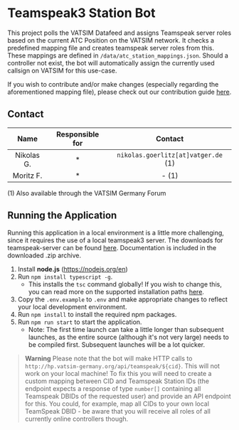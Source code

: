 # Teamspeak3 Station Bot
This project polls the VATSIM Datafeed and assigns Teamspeak server roles based on the current ATC Position on the VATSIM network. 
It checks a predefined mapping file and creates teamspeak server roles from this. These mappings are defined in `/data/atc_station_mappings.json`. 
Should a controller not exist, the bot will automatically assign the currently used callsign on VATSIM for this use-case. 

If you wish to contribute and/or make changes (especially regarding the aforementioned mapping file), please check out our contribution guide [here](CONTRIBUTING.md).

## Contact

|    Name    | Responsible for |               Contact               |
|:----------:|:---------------:|:-----------------------------------:|
| Nikolas G. |        *        | `nikolas.goerlitz[at]vatger.de` (1) |
| Moritz F.  |        *        |                - (1)                |

(1) Also available through the VATSIM Germany Forum

## Running the Application
Running this application in a local environment is a little more challenging, since it requires the use of a local teamspeak3 server. 
The downloads for teamspeak-server can be found [here](https://www.teamspeak.com/de/downloads/#server). 
Documentation is included in the downloaded .zip archive. 

1. Install **node.js** (https://nodejs.org/en)
2. Run `npm install typescript -g`. 
   - This installs the `tsc` command globally! If you wish to change this, you can read more on the supported installation paths [here](https://www.typescriptlang.org/download).
3. Copy the `.env.example` to `.env` and make appropriate changes to reflect your local development environment. 
4. Run `npm install` to install the required npm packages.
5. Run `npm run start` to start the application. 
    - Note: The first time launch can take a little longer than subsequent launches, as the entire source (although it's not very large) needs to be compiled first. Subsequent launches will be a lot quicker.

> **Warning** 
> Please note that the bot will make HTTP calls to `http://hp.vatsim-germany.org/api/teamspeak/${cid}`. 
> This will not work on your local machine! 
> To fix this you will need to create a custom mapping between CID and Teamspeak Station IDs (the endpoint expects a response of type `number[]` containing all Teamspeak DBIDs of the requested user) and provide an API endpoint for this. 
> You could, for example, map all CIDs to your own local TeamSpeak DBID - be aware that you will receive all roles of all currently online controllers though. 
